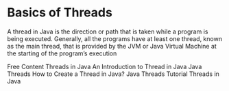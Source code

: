 # Basics of Threads

A thread in Java is the direction or path that is taken while a program is being executed. Generally, all the programs have at least one thread, known as the main thread, that is provided by the JVM or Java Virtual Machine at the starting of the program’s execution

<ResourceGroupTitle>Free Content</ResourceGroupTitle>
<BadgeLink colorScheme='blue' badgeText='Official Site' href='https://docs.oracle.com/javase/7/docs/api/java/lang/Thread.html'>Threads in Java</BadgeLink>
<BadgeLink colorScheme='yellow' badgeText='Read' href='https://www.simplilearn.com/tutorials/java-tutorial/thread-in-java'>An Introduction to Thread in Java</BadgeLink>
<BadgeLink colorScheme='yellow' badgeText='Read' href='https://www.geeksforgeeks.org/java-threads/'>Java Threads</BadgeLink>
<BadgeLink colorScheme='yellow' badgeText='Read' href='https://www.javatpoint.com/how-to-create-a-thread-in-java'>How to Create a Thread in Java?</BadgeLink>
<BadgeLink badgeText='Watch' href='https://www.youtube.com/watch?v=TCd8QIS-2KI'>Java Threads Tutorial</BadgeLink>
<BadgeLink badgeText='Watch' href='https://youtu.be/TCd8QIS-2KI'>Threads in Java</BadgeLink>
